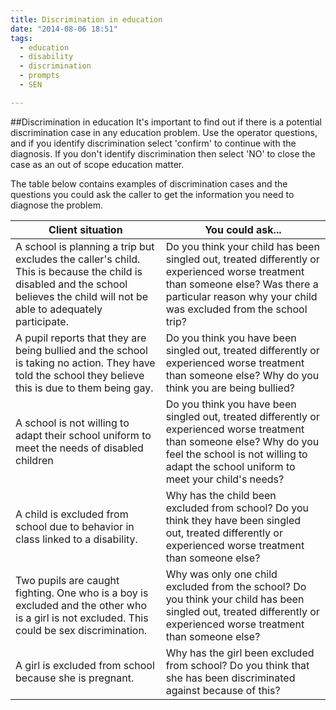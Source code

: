 ```yaml
---
title: Discrimination in education
date: "2014-08-06 18:51"
tags:
  - education
  - disability
  - discrimination
  - prompts
  - SEN

---
```

##Discrimination in education
It's important to find out if there is a potential discrimination case in any education problem. Use the operator questions, and if you identify discrimination select 'confirm' to continue with the diagnosis. If you don't identify discrimination then select 'NO' to close the case as an out of scope education matter. 

The table below contains examples of discrimination cases and the questions you could ask the caller to get the information you need to diagnose the problem.

| Client situation | You could ask... |
|---|---|
| A school is planning a trip but excludes the caller's child. This is because the child is disabled and the school believes the child will not be able to adequately participate. | Do you think your child has been singled out, treated differently or experienced worse treatment than someone else? Was there a particular reason why your child was excluded from the school trip? |
| A pupil reports that they are being bullied and the school is taking no action. They have told the school they believe this is due to them being gay. | Do you think you have been singled out, treated differently or experienced worse treatment than someone else? Why do you think you are being bullied? |
| A school is not willing to adapt their school uniform to meet the needs of disabled children | Do you think you have been singled out, treated differently or experienced worse treatment than someone else? Why do you feel the school is not willing to adapt the school uniform to meet your child's needs? |
| A child is excluded from school due to behavior in class linked to a disability. | Why has the child been excluded from school? Do you think they have been singled out, treated differently or experienced worse treatment than someone else? |
| Two pupils are caught fighting. One who is a boy is excluded and the other who is a girl is not excluded. This could be sex discrimination. | Why was only one child excluded from the school? Do you think your child has been singled out, treated differently or experienced worse treatment than someone else? |
|A girl is excluded from school because she is pregnant. | Why has the girl been excluded from school? Do you think that she has been discriminated against because of this? |


